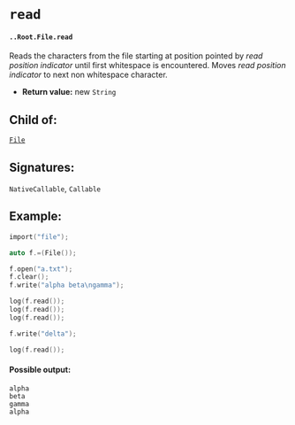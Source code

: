 # `read`

#### `..Root.File.read`

Reads the characters from the file starting at position pointed by _read position indicator_  until first whitespace is encountered. Moves _read position indicator_ to next non whitespace character.


* **Return value:** new `String`

## Child of:

[`File`](docs..Root.File.md)

## Signatures:

`NativeCallable`, `Callable`

## Example:

```c
import("file");

auto f.=(File());

f.open("a.txt");
f.clear();
f.write("alpha beta\ngamma");

log(f.read());
log(f.read());
log(f.read());

f.write("delta");

log(f.read());
```

#### Possible output:

```
alpha
beta
gamma
alpha
```